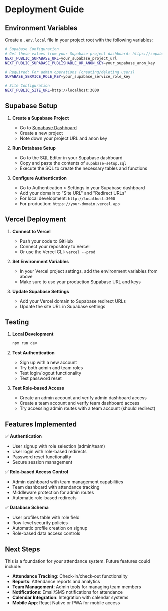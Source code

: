 # Deployment Guide

## Environment Variables

Create a `.env.local` file in your project root with the following variables:

```bash
# Supabase Configuration
# Get these values from your Supabase project dashboard: https://supabase.com/dashboard/project/_/settings/api
NEXT_PUBLIC_SUPABASE_URL=your_supabase_project_url
NEXT_PUBLIC_SUPABASE_PUBLISHABLE_OR_ANON_KEY=your_supabase_anon_key

# Required: For admin operations (creating/deleting users)
SUPABASE_SERVICE_ROLE_KEY=your_supabase_service_role_key

# Site Configuration
NEXT_PUBLIC_SITE_URL=http://localhost:3000
```

## Supabase Setup

1. **Create a Supabase Project**
   - Go to [Supabase Dashboard](https://supabase.com/dashboard)
   - Create a new project
   - Note down your project URL and anon key

2. **Run Database Setup**
   - Go to the SQL Editor in your Supabase dashboard
   - Copy and paste the contents of `supabase-setup.sql`
   - Execute the SQL to create the necessary tables and functions

3. **Configure Authentication**
   - Go to Authentication > Settings in your Supabase dashboard
   - Add your domain to "Site URL" and "Redirect URLs"
   - For local development: `http://localhost:3000`
   - For production: `https://your-domain.vercel.app`

## Vercel Deployment

1. **Connect to Vercel**
   - Push your code to GitHub
   - Connect your repository to Vercel
   - Or use the Vercel CLI: `vercel --prod`

2. **Set Environment Variables**
   - In your Vercel project settings, add the environment variables from above
   - Make sure to use your production Supabase URL and keys

3. **Update Supabase Settings**
   - Add your Vercel domain to Supabase redirect URLs
   - Update the site URL in Supabase settings

## Testing

1. **Local Development**
   ```bash
   npm run dev
   ```

2. **Test Authentication**
   - Sign up with a new account
   - Try both admin and team roles
   - Test login/logout functionality
   - Test password reset

3. **Test Role-based Access**
   - Create an admin account and verify admin dashboard access
   - Create a team account and verify team dashboard access
   - Try accessing admin routes with a team account (should redirect)

## Features Implemented

✅ **Authentication**
- User signup with role selection (admin/team)
- User login with role-based redirects
- Password reset functionality
- Secure session management

✅ **Role-based Access Control**
- Admin dashboard with team management capabilities
- Team dashboard with attendance tracking
- Middleware protection for admin routes
- Automatic role-based redirects

✅ **Database Schema**
- User profiles table with role field
- Row-level security policies
- Automatic profile creation on signup
- Role-based data access controls

## Next Steps

This is a foundation for your attendance system. Future features could include:

- **Attendance Tracking**: Check-in/check-out functionality
- **Reports**: Attendance reports and analytics
- **Team Management**: Admin tools for managing team members
- **Notifications**: Email/SMS notifications for attendance
- **Calendar Integration**: Integration with calendar systems
- **Mobile App**: React Native or PWA for mobile access
